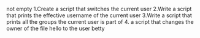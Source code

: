 not empty
1.Create a script that switches the current user
2.Write a script that prints the effective username of the current user
3.Write a script that prints all the groups the current user is part of
4. a script that changes the owner of the file hello to the user betty
